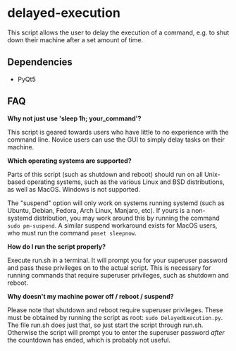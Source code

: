 # delayed-execution
This script allows the user to delay the execution of a command, e.g. to shut down their machine after a set amount of time.

## Dependencies

* PyQt5

## FAQ

**Why not just use 'sleep 1h; your_command'?**

This script is geared towards users who have little to no experience with the command line. Novice users can use the GUI to simply delay tasks on their machine.

**Which operating systems are supported?**

Parts of this script (such as shutdown and reboot) should run on all Unix-based operating systems, such as the various Linux and BSD distributions, as well as MacOS. Windows is not supported.

The "suspend" option will only work on systems running systemd (such as Ubuntu, Debian, Fedora, Arch Linux, Manjaro, etc). If yours is a non-systemd distribution, you may work around this by running the command `sudo pm-suspend`. A similar suspend workaround exists for MacOS users, who must run the command `pmset sleepnow`.

**How do I run the script properly?**

Execute run.sh in a terminal. It will prompt you for your superuser password and pass these privileges on to the actual script. This is necessary for running commands that require superuser privileges, such as shutdown and reboot.

**Why doesn't my machine power off / reboot / suspend?**

Please note that shutdown and reboot require superuser privileges. These must be obtained by running the script as root: `sudo DelayedExecution.py`. The file run.sh does just that, so just start the script through run.sh. Otherwise the script will prompt you to enter the superuser password _after_ the countdown has ended, which is probably not useful.

